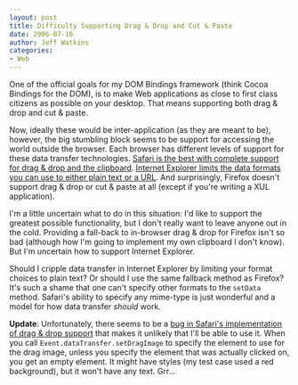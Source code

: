 ```yaml
---
layout: post
title: Difficulty Supporting Drag & Drop and Cut & Paste
date: 2006-07-16
author: Jeff Watkins
categories:
- Web
---
```


One of the official goals for my DOM Bindings framework (think Cocoa Bindings for the DOM), is to make Web applications as close to first class citizens as possible on your desktop. That means supporting both drag & drop and cut & paste.





Now, ideally these would be inter-application (as they are meant to be), however, the big stumbling block seems to be support for accessing the world outside the browser. Each browser has different levels of support for these data transfer technologies. [Safari is the best with complete support for drag & drop and the clipboard](http://www.devworld.apple.com/documentation/AppleApplications/Conceptual/SafariJSProgTopics/Tasks/DragAndDrop.html#//apple_ref/doc/uid/30001233). [Internet Explorer limits the data formats you can use to either plain text or a URL](http://msdn.microsoft.com/workshop/author/dhtml/reference/methods/setdata.asp). And surprisingly, Firefox doesn't support drag & drop or cut & paste at all (except if you're writing a XUL application).

I'm a little uncertain what to do in this situation: I'd like to support the greatest possible functionality, but I don't really want to leave anyone out in the cold. Providing a fall-back to in-browser drag & drop for Firefox isn't so bad (although how I'm going to implement my own clipboard I don't know). But I'm uncertain how to support Internet Explorer.

Should I cripple data transfer in Internet Explorer by limiting your format choices to plain text? Or should I use the same fallback method as Firefox? It's such a shame that one can't specify other formats to the `setData` method. Safari's ability to specify any mime-type is just wonderful and a model for how data transfer _should_ work.

**Update**: Unfortunately, there seems to be a [bug in Safari's implementation of drag & drop support](http://bugzilla.opendarwin.org/show_bug.cgi?id=9960) that makes it unlikely that I'll be able to use it. When you call `Event.dataTransfer.setDragImage` to specify the element to use for the drag image, unless you specify the element that was actually clicked on, you get an empty element. It might have styles (my test case used a red background), but it won't have any text. Grr...